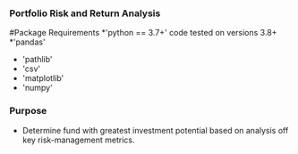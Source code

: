 ### Portfolio Risk and Return Analysis 

#Package Requirements 
  *'python == 3.7+' code tested on versions 3.8+
  *'pandas'
  * 'pathlib'
  * 'csv'
  * 'matplotlib'
  * 'numpy'
  
  ### Purpose 
  * Determine fund with greatest investment potential based on analysis off key risk-management metrics.
  